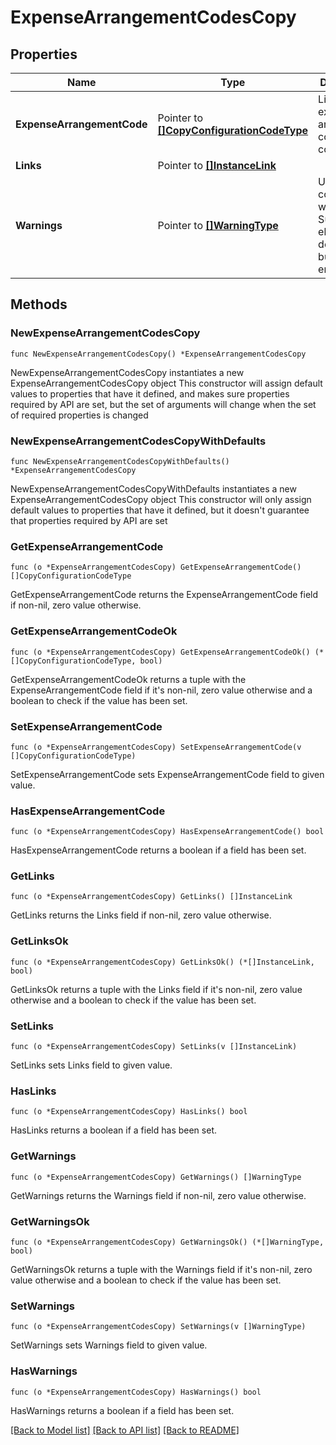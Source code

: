 # ExpenseArrangementCodesCopy

## Properties

Name | Type | Description | Notes
------------ | ------------- | ------------- | -------------
**ExpenseArrangementCode** | Pointer to [**[]CopyConfigurationCodeType**](CopyConfigurationCodeType.md) | List of the expense arrangement codes to be copied. | [optional] 
**Links** | Pointer to [**[]InstanceLink**](InstanceLink.md) |  | [optional] 
**Warnings** | Pointer to [**[]WarningType**](WarningType.md) | Used in conjunction with the Success element to define a business error. | [optional] 

## Methods

### NewExpenseArrangementCodesCopy

`func NewExpenseArrangementCodesCopy() *ExpenseArrangementCodesCopy`

NewExpenseArrangementCodesCopy instantiates a new ExpenseArrangementCodesCopy object
This constructor will assign default values to properties that have it defined,
and makes sure properties required by API are set, but the set of arguments
will change when the set of required properties is changed

### NewExpenseArrangementCodesCopyWithDefaults

`func NewExpenseArrangementCodesCopyWithDefaults() *ExpenseArrangementCodesCopy`

NewExpenseArrangementCodesCopyWithDefaults instantiates a new ExpenseArrangementCodesCopy object
This constructor will only assign default values to properties that have it defined,
but it doesn't guarantee that properties required by API are set

### GetExpenseArrangementCode

`func (o *ExpenseArrangementCodesCopy) GetExpenseArrangementCode() []CopyConfigurationCodeType`

GetExpenseArrangementCode returns the ExpenseArrangementCode field if non-nil, zero value otherwise.

### GetExpenseArrangementCodeOk

`func (o *ExpenseArrangementCodesCopy) GetExpenseArrangementCodeOk() (*[]CopyConfigurationCodeType, bool)`

GetExpenseArrangementCodeOk returns a tuple with the ExpenseArrangementCode field if it's non-nil, zero value otherwise
and a boolean to check if the value has been set.

### SetExpenseArrangementCode

`func (o *ExpenseArrangementCodesCopy) SetExpenseArrangementCode(v []CopyConfigurationCodeType)`

SetExpenseArrangementCode sets ExpenseArrangementCode field to given value.

### HasExpenseArrangementCode

`func (o *ExpenseArrangementCodesCopy) HasExpenseArrangementCode() bool`

HasExpenseArrangementCode returns a boolean if a field has been set.

### GetLinks

`func (o *ExpenseArrangementCodesCopy) GetLinks() []InstanceLink`

GetLinks returns the Links field if non-nil, zero value otherwise.

### GetLinksOk

`func (o *ExpenseArrangementCodesCopy) GetLinksOk() (*[]InstanceLink, bool)`

GetLinksOk returns a tuple with the Links field if it's non-nil, zero value otherwise
and a boolean to check if the value has been set.

### SetLinks

`func (o *ExpenseArrangementCodesCopy) SetLinks(v []InstanceLink)`

SetLinks sets Links field to given value.

### HasLinks

`func (o *ExpenseArrangementCodesCopy) HasLinks() bool`

HasLinks returns a boolean if a field has been set.

### GetWarnings

`func (o *ExpenseArrangementCodesCopy) GetWarnings() []WarningType`

GetWarnings returns the Warnings field if non-nil, zero value otherwise.

### GetWarningsOk

`func (o *ExpenseArrangementCodesCopy) GetWarningsOk() (*[]WarningType, bool)`

GetWarningsOk returns a tuple with the Warnings field if it's non-nil, zero value otherwise
and a boolean to check if the value has been set.

### SetWarnings

`func (o *ExpenseArrangementCodesCopy) SetWarnings(v []WarningType)`

SetWarnings sets Warnings field to given value.

### HasWarnings

`func (o *ExpenseArrangementCodesCopy) HasWarnings() bool`

HasWarnings returns a boolean if a field has been set.


[[Back to Model list]](../README.md#documentation-for-models) [[Back to API list]](../README.md#documentation-for-api-endpoints) [[Back to README]](../README.md)


